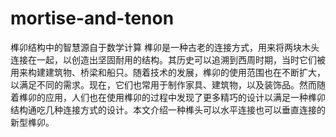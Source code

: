 # mortise-and-tenon
榫卯结构中的智慧源自于数学计算
榫卯是一种古老的连接方式，用来将两块木头连接在一起，以创造出坚固耐用的结构。其历史可以追溯到西周时期，当时它们被用来构建建筑物、桥梁和船只。随着技术的发展，榫卯的使用范围也在不断扩大，以满足不同的需求。现在，它们也常用于制作家具、建筑物，以及装饰品。然而随着榫卯的应用，人们也在使用榫卯的过程中发现了更多精巧的设计以满足一种榫卯结构通吃几种连接方式的设计。本文介绍一种榫头可以水平连接也可以垂直连接的新型榫卯。
